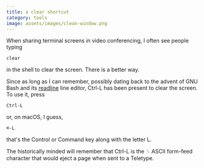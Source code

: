 ```yaml
---
title: a clear shortcut
category: tools
image: assets/images/clean-window.png
---
```



When sharing terminal screens in video conferencing, I often see
people typing

    clear

in the shell to clear the screen. There is a better way.

Since as long as I can remember, possibly dating back to the
advent of GNU Bash and its [readline][readline] line editor, Ctrl-L
has been present to clear the screen. To use it, press

    Ctrl-L

or, on macOS, I guess,

    ⌘-L

that's the Control or Command key along with the letter L.

The historically minded will remember that Ctrl-L is the ␌
ASCII form-feed character that would eject a page when sent
to a Teletype.

[readline]: https://en.wikipedia.org/wiki/GNU_Readline
